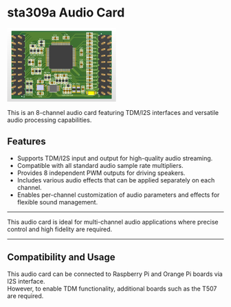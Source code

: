 
# sta309a Audio Card

![Audio Card 3D](pcb1.png)

This is an 8-channel audio card featuring TDM/I2S interfaces and versatile audio processing capabilities.

## Features

- Supports TDM/I2S input and output for high-quality audio streaming.
- Compatible with all standard audio sample rate multipliers.
- Provides 8 independent PWM outputs for driving speakers.
- Includes various audio effects that can be applied separately on each channel.
- Enables per-channel customization of audio parameters and effects for flexible sound management.

---

This audio card is ideal for multi-channel audio applications where precise control and high fidelity are required.

---

## Compatibility and Usage

This audio card can be connected to Raspberry Pi and Orange Pi boards via I2S interface.  
However, to enable TDM functionality, additional boards such as the T507 are required.
